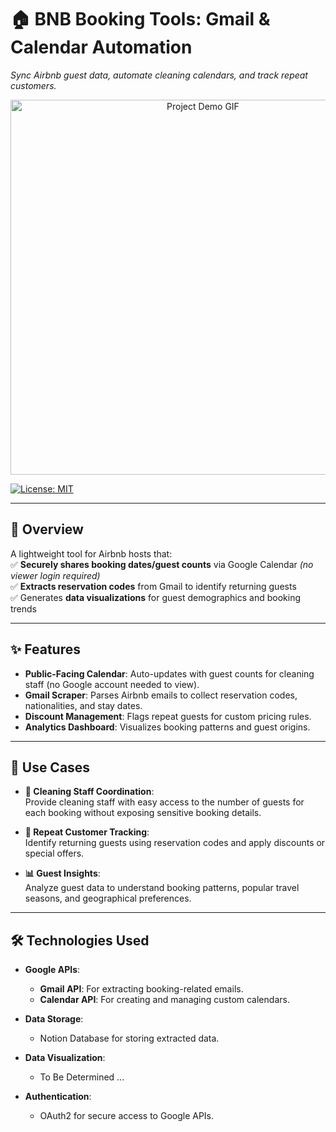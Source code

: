 # 🏠 BNB Booking Tools: Gmail & Calendar Automation  
*Sync Airbnb guest data, automate cleaning calendars, and track repeat customers.*  

<p align="center">
  <img src="./demo.gif" alt="Project Demo GIF" width="600">
</p>

[![License: MIT](https://img.shields.io/badge/License-MIT-blue.svg)](LICENSE)  

---

## 📖 Overview  
A lightweight tool for Airbnb hosts that:  
✅ **Securely shares booking dates/guest counts** via Google Calendar *(no viewer login required)*  
✅ **Extracts reservation codes** from Gmail to identify returning guests  
✅ Generates **data visualizations** for guest demographics and booking trends  

---

## ✨ Features  
- **Public-Facing Calendar**: Auto-updates with guest counts for cleaning staff (no Google account needed to view).  
- **Gmail Scraper**: Parses Airbnb emails to collect reservation codes, nationalities, and stay dates.  
- **Discount Management**: Flags repeat guests for custom pricing rules.  
- **Analytics Dashboard**: Visualizes booking patterns and guest origins.

---

## 🚀 Use Cases  
- **🧹 Cleaning Staff Coordination**:  
  Provide cleaning staff with easy access to the number of guests for each booking without exposing sensitive booking details.
  
- **🔄 Repeat Customer Tracking**:  
  Identify returning guests using reservation codes and apply discounts or special offers.
  
- **📊 Guest Insights**:  
  Analyze guest data to understand booking patterns, popular travel seasons, and geographical preferences.

---

## 🛠️ Technologies Used  
- **Google APIs**:  
  - **Gmail API**: For extracting booking-related emails.  
  - **Calendar API**: For creating and managing custom calendars.
  
- **Data Storage**:  
  - Notion Database for storing extracted data.
  
- **Data Visualization**:  
  - To Be Determined ...
  
- **Authentication**:  
  - OAuth2 for secure access to Google APIs.
